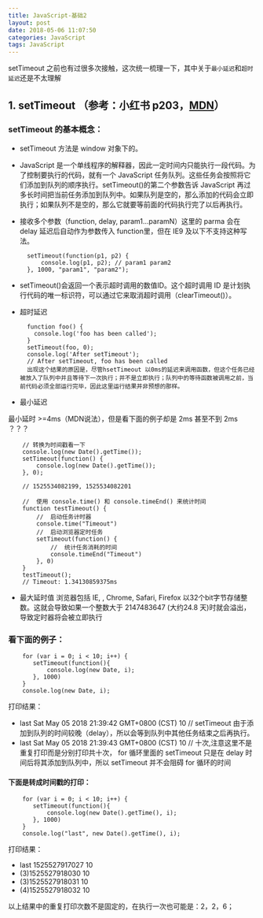 ```yaml
---
title: JavaScript-基础2
layout: post
date: 2018-05-06 11:07:50
categories: JavaScript
tags: JavaScript
---
```


setTimeout 之前也有过很多次接触，这次统一梳理一下，其中关于`最小延迟`和`超时延迟`还是不太理解

## 1. setTimeout （参考：小红书 p203，[MDN](https://developer.mozilla.org/zh-CN/docs/Web/API/Window/setTimeout#Reasons_for_delays_longer_than_specified)）
### setTimeout 的基本概念：
- setTimeout 方法是 window 对象下的。
- JavaScript 是一个单线程序的解释器，因此一定时间内只能执行一段代码。为了控制要执行的代码，就有一个 JavaScript 任务队列。这些任务会按照将它们添加到队列的顺序执行。setTimeout()的第二个参数告诉 JavaScript 再过多长时间把当前任务添加到队列中。如果队列是空的，那么添加的代码会立即执行；如果队列不是空的，那么它就要等前面的代码执行完了以后再执行。
- 接收多个参数（function, delay, param1...paramN）这里的 parma 会在 delay 延迟后自动作为参数传入 function里，但在 IE9 及以下不支持这种写法。

        setTimeout(function(p1, p2) {
        	console.log(p1, p2); // param1 param2
        }, 1000, "param1", "param2");
        
- setTimeout()会返回一个表示超时调用的数值ID。这个超时调用 ID 是计划执行代码的唯一标识符，可以通过它来取消超时调用（clearTimeout()）。
- 超时延迟

        function foo() {
          console.log('foo has been called');
        }
        setTimeout(foo, 0);
        console.log('After setTimeout');
        // After setTimeout, foo has been called
        出现这个结果的原因是，尽管hsetTimeout 以0ms的延迟来调用函数，但这个任务已经被放入了队列中并且等待下一次执行；并不是立即执行；队列中的等待函数被调用之前，当前代码必须全部运行完毕，因此这里运行结果并非预想的那样。
- 最小延迟

 最小延时 >=4ms（MDN说法），但是看下面的例子却是 2ms 甚至不到 2ms ？？？
        
        // 转换为时间戳看一下
        console.log(new Date().getTime());
        setTimeout(function() {
        	console.log(new Date().getTime());
        }, 0);
        
        // 1525534082199, 1525534082201
        
        //  使用 console.time() 和 console.timeEnd() 来统计时间
        function testTimeout() {
            //  启动任务计时器
            console.time("Timeout")
            //  启动浏览器定时任务 
            setTimeout(function() {
                //  统计任务消耗的时间
                console.timeEnd("Timeout")
            }, 0)
        }
        testTimeout(); 
        // Timeout: 1.34130859375ms
- 最大延时值
浏览器包括 IE, , Chrome, Safari, Firefox 以32个bit字节存储整数。这就会导致如果一个整数大于 2147483647 (大约24.8 天)时就会溢出，导致定时器将会被立即执行

### 看下面的例子：

        for (var i = 0; i < 10; i++) {
           setTimeout(function(){
               console.log(new Date, i);
           }, 1000) 
        }
        console.log(new Date, i);
打印结果：
* last Sat May 05 2018 21:39:42 GMT+0800 (CST) 10 //  setTimeout 由于添加到队列的时间较晚（delay），所以会等到队列中其他任务结束之后再执行。
* last Sat May 05 2018 21:39:43 GMT+0800 (CST) 10 // 十次,注意这里不是重复打印而是分别打印共十次， for 循环里面的 setTimeout 只是在 delay 时间后将其添加到队列中，所以 setTimeout 并不会阻碍 for 循环的时间

#### 下面是转成时间戳的打印：

        for (var i = 0; i < 10; i++) {
           setTimeout(function(){
               console.log(new Date().getTime(), i);
           }, 1000) 
        }
        console.log("last", new Date().getTime(), i);
        
    
打印结果：
* last 1525527917027 10
* (3)1525527918030 10
* (3)1525527918031 10
* (4)1525527918032 10

以上结果中的重复打印次数不是固定的，在执行一次也可能是：2，2，6；
